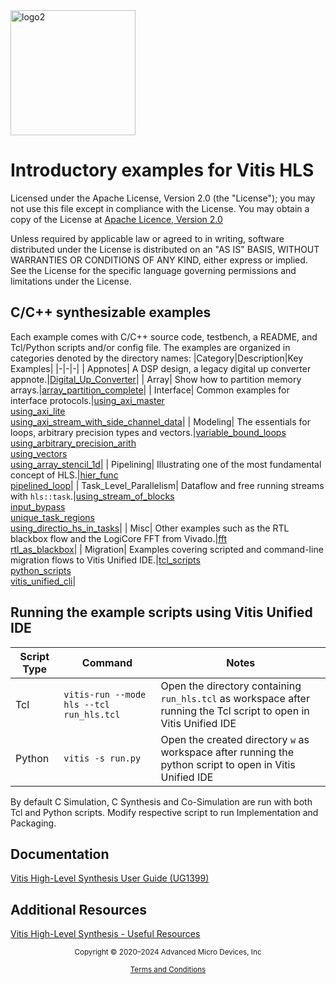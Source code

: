 <img src="./Images/logo2.png" alt="logo2" width="200"/>

# Introductory examples for Vitis HLS

Licensed under the Apache License, Version 2.0 (the "License");
you may not use this file except in compliance with the License.
You may obtain a copy of the License at [Apache Licence, Version 2.0](http://www.apache.org/licenses/LICENSE-2.0)

Unless required by applicable law or agreed to in writing, software
distributed under the License is distributed on an "AS IS" BASIS,
WITHOUT WARRANTIES OR CONDITIONS OF ANY KIND, either express or implied.
See the License for the specific language governing permissions and
limitations under the License.

## C/C++ synthesizable examples

Each example comes with C/C++ source code, testbench, a README, and Tcl/Python scripts and/or config file.
The examples are organized in categories denoted by the directory names:
|Category|Description|Key Examples|
|-|-|-|
| Appnotes| A DSP design, a legacy digital up converter appnote.|[Digital_Up_Converter](https://github.com/Xilinx/Vitis-HLS-Introductory-Examples/tree/master/AppNotes/Digital_Up_Converter)|
| Array| Show how to partition memory arrays.|[array_partition_complete](https://github.com/Xilinx/Vitis-HLS-Introductory-Examples/tree/master/Array/array_partition_complete)|
| Interface| Common examples for interface protocols.|[using_axi_master](https://github.com/Xilinx/Vitis-HLS-Introductory-Examples/tree/master/Interface/Memory/using_axi_master)<br> [using_axi_lite](https://github.com/Xilinx/Vitis-HLS-Introductory-Examples/tree/master/Interface/Register/using_axi_lite)<br> [using_axi_stream_with_side_channel_data](https://github.com/Xilinx/Vitis-HLS-Introductory-Examples/tree/master/Interface/Streaming/using_axi_stream_with_side_channel_data)|
| Modeling| The essentials for loops, arbitrary precision types and vectors.|[variable_bound_loops](https://github.com/Xilinx/Vitis-HLS-Introductory-Examples/tree/master/Modeling/variable_bound_loops)<br> [using_arbitrary_precision_arith](https://github.com/Xilinx/Vitis-HLS-Introductory-Examples/tree/master/Modeling/using_arbitrary_precision_arith)<br> [using_vectors](https://github.com/Xilinx/Vitis-HLS-Introductory-Examples/tree/master/Modeling/using_vectors)<br> [using_array_stencil_1d](https://github.com/Xilinx/Vitis-HLS-Introductory-Examples/tree/master/Modeling/using_array_stencil_1d)|
| Pipelining| Illustrating one of the most fundamental concept of HLS.|[hier_func](https://github.com/Xilinx/Vitis-HLS-Introductory-Examples/tree/master/Pipelining/Functions/hier_func)<br> [pipelined_loop](https://github.com/Xilinx/Vitis-HLS-Introductory-Examples/tree/master/Pipelining/Loops/pipelined_loop)|
| Task_Level_Parallelism| Dataflow and free running streams with ```hls::task```.|[using_stream_of_blocks](https://github.com/Xilinx/Vitis-HLS-Introductory-Examples/tree/master/Task_level_Parallelism/Control_driven/Channels/using_stream_of_blocks)<br> [input_bypass](https://github.com/Xilinx/Vitis-HLS-Introductory-Examples/tree/master/Task_level_Parallelism/Control_driven/Patterns/input_bypass)<br> [unique_task_regions](https://github.com/Xilinx/Vitis-HLS-Introductory-Examples/tree/master/Task_level_Parallelism/Data_driven/unique_task_regions)<br>[using_directio_hs_in_tasks](https://github.com/Xilinx/Vitis-HLS-Introductory-Examples/tree/master/Task_level_Parallelism/Data_driven/using_directio_hs_in_tasks)|
| Misc| Other examples such as the RTL blackbox flow and the LogiCore FFT from Vivado.|[fft](https://github.com/Xilinx/Vitis-HLS-Introductory-Examples/tree/master/Misc/fft)<br> [rtl_as_blackbox](https://github.com/Xilinx/Vitis-HLS-Introductory-Examples/tree/master/Misc/rtl_as_blackbox)|
| Migration| Examples covering scripted and command-line migration flows to Vitis Unified IDE.|[tcl_scripts](https://github.com/Xilinx/Vitis-HLS-Introductory-Examples/tree/master/Migration/tcl_scripts)<br> [python_scripts](https://github.com/Xilinx/Vitis-HLS-Introductory-Examples/tree/master/Migration/python_scripts)<br> [vitis_unified_cli](https://github.com/Xilinx/Vitis-HLS-Introductory-Examples/tree/master/Migration/vitis_unified_cli)|

## Running the example scripts using Vitis Unified IDE

|Script Type|Command|Notes|
|-|-|-|
|Tcl|```vitis-run --mode hls --tcl run_hls.tcl```|Open the directory containing `run_hls.tcl` as workspace after running the Tcl script to open in Vitis Unified IDE|
|Python|```vitis -s run.py```|Open the created directory `w` as workspace after running the python script to open in Vitis Unified IDE|

By default C Simulation, C Synthesis and Co-Simulation are run with both Tcl and Python scripts. Modify respective script to run Implementation and Packaging.

## Documentation

[Vitis High-Level Synthesis User Guide (UG1399)](https://docs.amd.com/r/en-US/ug1399-vitis-hls)

## Additional Resources

[Vitis High-Level Synthesis - Useful Resources](https://adaptivesupport.amd.com/s/question/0D5KZ00000h7Q900AE/vitis-hls-useful-resources?language=en_US)

<p class="sphinxhide" align="center"><sub>Copyright © 2020–2024 Advanced Micro Devices, Inc</sub></p>

<p class="sphinxhide" align="center"><sup><a href="https://www.amd.com/en/corporate/copyright">Terms and Conditions</a></sup></p>
